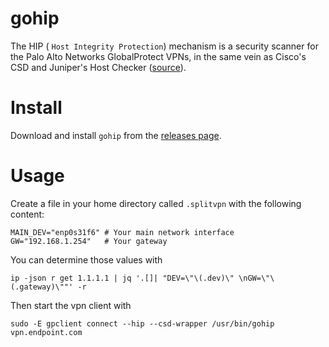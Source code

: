 gohip
=====

The HIP ( `Host Integrity Protection`) mechanism is a security scanner for the Palo Alto Networks GlobalProtect VPNs, in the same vein as Cisco's CSD and Juniper's Host Checker ([source](https://www.infradead.org/openconnect/hip.html)).

# Install

Download and install `gohip` from the [releases page](https://github.com/bechampion/gohip/releases).

# Usage

Create a file in your home directory called `.splitvpn` with the following content:

    MAIN_DEV="enp0s31f6" # Your main network interface
    GW="192.168.1.254"   # Your gateway

You can determine those values with

    ip -json r get 1.1.1.1 | jq '.[]| "DEV=\"\(.dev)\" \nGW=\"\(.gateway)\""' -r

Then start the vpn client with

    sudo -E gpclient connect --hip --csd-wrapper /usr/bin/gohip vpn.endpoint.com